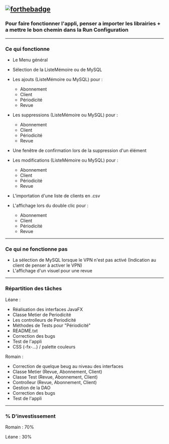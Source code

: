 [![forthebadge](https://forthebadge.com/images/badges/made-with-java.svg)](https://forthebadge.com)
----------
### Pour faire fonctionner l'appli, penser a importer les librairies + a mettre le bon chemin dans la Run Configuration
----------

### Ce qui fonctionne

- Le Menu général

- Sélection de la ListeMémoire ou de MySQL

- Les ajouts (ListeMémoire ou MySQL) pour :
  - Abonnement
  - Client
  - Périodicité
  - Revue

- Les suppressions (ListeMémoire ou MySQL) pour :
  - Abonnement
  - Client
  - Périodicité
  - Revue

- Une fenêtre de confirmation lors de la suppression d'un élément

- Les modifications (ListeMémoire ou MySQL) pour :
  - Abonnement
  - Client
  - Périodicité
  - Revue

- L'importation d'une liste de clients en .csv

- L'affichage lors du double clic pour : 
  - Abonnement
  - Client
  - Périodicité
  - Revue

----------

### Ce qui ne fonctionne pas

- La sélection de MySQL lorsque le VPN n'est pas activé (Indication au client de penser à activer le VPN)
- L'affichage d'un visuel pour une revue
----------

### Répartition des tâches

Léane : 
- Réalisation des interfaces JavaFX
- Classe Metier de Periodicité
- Les controlleurs de Periodicité
- Méthodes de Tests pour "Périodicité"
- README.txt
- Correction des bugs
- Test de l'appli
- CSS (-fx-...) / palette couleurs

Romain : 
- Correction de quelque beug au niveau des interfaces 
- Classe Metier (Revue, Abonnement, Client)
- Classe Test (Revue, Abonnement, Client)
- Controlleur (Revue, Abonnement, Client)
- Gestion de la DAO
- Correction des bugs
- Test de l'appli
----------

### % D'investissement

Romain : 70% 

Léane : 30%
